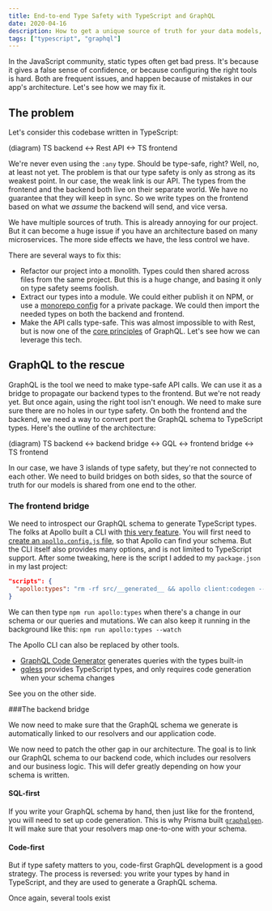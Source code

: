 ```yaml
---
title: End-to-end Type Safety with TypeScript and GraphQL
date: 2020-04-16
description: How to get a unique source of truth for your data models, and sync it across frontend and backend.
tags: ["typescript", "graphql"]
---
```


In the JavaScript community, static types often get bad press. It's because it gives a false sense of confidence, or because configuring the right tools is hard. Both are frequent issues, and happen because of mistakes in our app's architecture. Let's see how we may fix it.

## The problem

Let's consider this codebase written in TypeScript:

(diagram) TS backend <-> Rest API <-> TS frontend

We're never even using the `:any` type. Should be type-safe, right? Well, no, at least not yet. The problem is that our type safety is only as strong as its weakest point. In our case, the weak link is our API. The types from the frontend and the backend both live on their separate world. We have no guarantee that they will keep in sync. So we write types on the frontend based on what we _assume_ the backend will send, and vice versa.

We have multiple sources of truth. This is already annoying for our project. But it can become a huge issue if you have an architecture based on many microservices. The more side effects we have, the less control we have.

There are several ways to fix this:

* Refactor our project into a monolith. Types could then shared across files from the same project. But this is a huge change, and basing it only on type safety seems foolish.
* Extract our types into a module. We could either publish it on NPM, or use a [monorepo config](https://classic.yarnpkg.com/blog/2017/08/02/introducing-workspaces/) for a private package. We could then import the needed types on both the backend and frontend.
* Make the API calls type-safe. This was almost impossible to with Rest, but is now one of the [core principles](https://graphql.org/learn/schema/) of GraphQL. Let's see how we can leverage this tech.

## GraphQL to the rescue

GraphQL is the tool we need to make type-safe API calls. We can use it as a bridge to propagate our backend types to the frontend. But we're not ready yet. But once again, using the right tool isn't enough. We need to make sure sure there are no holes in our type safety. On both the frontend and the backend, we need a way to convert port the GraphQL schema to TypeScript types. Here's the outline of the architecture:

(diagram) TS backend <-> backend bridge <-> GQL <-> frontend bridge <-> TS frontend

In our case, we have 3 islands of type safety, but they're not connected to each other. We need to build bridges on both sides, so that the source of truth for our models is shared from one end to the other.

### The frontend bridge

We need to introspect our GraphQL schema to generate TypeScript types. The folks at Apollo built a CLI with [this very feature](https://github.com/apollographql/apollo-tooling#apollo-clientcodegen-output). You will first need to [create an `apollo.config.js` file](https://www.apollographql.com/docs/devtools/apollo-config/), so that Apollo can find your schema. But the CLI itself also provides many options, and is not limited to TypeScript support. After some tweaking, here is the script I added to my `package.json` in my last project:

```json
"scripts": {
  "apollo:types": "rm -rf src/__generated__ && apollo client:codegen --config apollo.config.js --target typescript --outputFlat src/__generated__"
}
```

We can then type `npm run apollo:types` when there's a change in our schema or our queries and mutations. We can also keep it running in the background like this: `npm run apollo:types --watch`

The Apollo CLI can also be replaced by other tools.

* [GraphQL Code Generator](https://graphql-code-generator.com/) generates queries with the types built-in
* [gqless](https://gqless.dev/) provides TypeScript types, and only requires code generation when your schema changes

See you on the other side.

###The backend bridge

We now need to make sure that the GraphQL schema we generate is automatically linked to our resolvers and our application code.

We now need to patch the other gap in our architecture. The goal is to link our GraphQL schema to our backend code, which includes our resolvers and our business logic. This will defer greatly depending on how your schema is written.

#### SQL-first

If you write your GraphQL schema by hand, then just like for the frontend, you will need to set up code generation. This is why Prisma built [`graphqlgen`](https://github.com/prisma-labs/graphqlgen). It will make sure that your resolvers map one-to-one with your schema.

#### Code-first

But if type safety matters to you, code-first GraphQL development is a good strategy. The process is reversed: you write your types by hand in TypeScript, and they are used to generate a GraphQL schema.

Once again, several tools exist